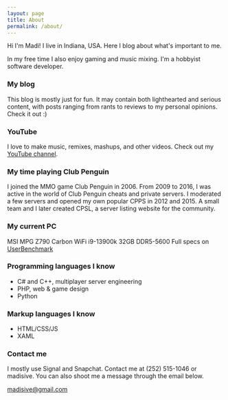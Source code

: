 ```yaml
---
layout: page
title: About
permalink: /about/
---
```


Hi I'm Madi! I live in Indiana, USA. Here I blog about what's important to me.

In my free time I also enjoy gaming and music mixing. I'm a hobbyist software developer.

### My blog
This blog is mostly just for fun. It may contain both lighthearted and serious content, with posts ranging from rants to reviews to my personal opinions. Check it out :)

### YouTube
I love to make music, remixes, mashups, and other videos. Check out my [YouTube channel](https://www.youtube.com/@madi2176).

### My time playing Club Penguin
I joined the MMO game Club Penguin in 2006. From 2009 to 2016, I was active in the world of Club Penguin cheats and private servers. I moderated a few servers and opened my own popular CPPS in 2012 and 2015. A small team and I later created CPSL, a server listing website for the community.

### My current PC
MSI MPG Z790 Carbon WiFi
i9-13900k
32GB DDR5-5600
Full specs on [UserBenchmark](https://www.userbenchmark.com/UserRun/58729356)

### Programming languages I know
- C# and C++, multiplayer server engineering
- PHP, web & game design
- Python

### Markup languages I know
- HTML/CSS/JS
- XAML

### Contact me
I mostly use Signal and Snapchat. Contact me at (252) 515-1046 or madisive. You can also shoot me a message through the email below.

[madisive@gmail.com](mailto:madisive@gmail.com)
